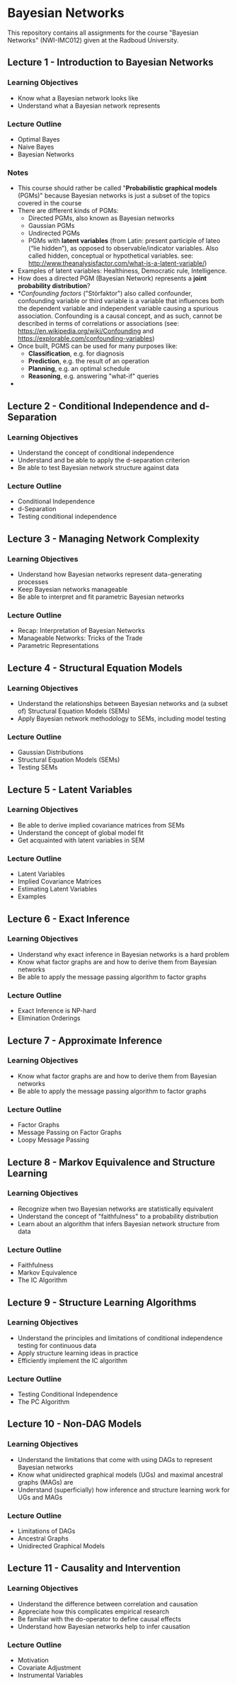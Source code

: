# Bayesian Networks

This repository contains all assignments for the course "Bayesian Networks" (NWI-IMC012) given at the Radboud University.


## Lecture 1 - Introduction to Bayesian Networks

### Learning Objectives

* Know what a Bayesian network looks like
* Understand what a Bayesian network represents

### Lecture Outline

* Optimal Bayes
* Naive Bayes
* Bayesian Networks	

### Notes

* This course should rather be called "**Probabilistic graphical models** (PGMs)" because Bayesian networks is just a subset of the topics covered in the course
* There are different kinds of PGMs:
	* Directed PGMs, also known as Bayesian networks
	* Gaussian PGMs
	* Undirected PGMs
	* PGMs with **latent variables** (from Latin: present participle of lateo (“lie hidden”), as opposed to observable/indicator variables. Also called hidden, conceptual or hypothetical variables. see: http://www.theanalysisfactor.com/what-is-a-latent-variable/)
* Examples of latent variables: Healthiness, Democratic rule, Intelligence.
* How does a directed PGM (Bayesian Network) represents a **joint probability distribution**?
* **Confounding factors* ("Störfaktor") also called confounder, confounding variable or third variable is a variable that influences both the dependent variable and independent variable causing a spurious association. Confounding is a causal concept, and as such, cannot be described in terms of correlations or associations (see: https://en.wikipedia.org/wiki/Confounding and https://explorable.com/confounding-variables)
* Once built, PGMS can be used for many purposes like:
	* **Classification**, e.g. for diagnosis
	* **Prediction**, e.g. the result of an operation
	* **Planning**, e.g. an optimal schedule
	* **Reasoning**, e.g. answering "what-if" queries
*	





## Lecture 2 - Conditional Independence and d-Separation

### Learning Objectives

* Understand the concept of conditional independence
* Understand and be able to apply the d-separation criterion
* Be able to test Bayesian network structure against data

### Lecture Outline

* Conditional Independence
* d-Separation
* Testing conditional independence



## Lecture 3 - Managing Network Complexity

### Learning Objectives

* Understand how Bayesian networks represent data-generating processes
* Keep Bayesian networks manageable
* Be able to interpret and fit parametric Bayesian networks

### Lecture Outline

* Recap: Interpretation of Bayesian Networks
* Manageable Networks: Tricks of the Trade
* Parametric Representations



## Lecture 4 - Structural Equation Models

### Learning Objectives

* Understand the relationships between Bayesian networks and (a subset of) Structural Equation Models (SEMs)
* Apply Bayesian network methodology to SEMs, including model testing

### Lecture Outline

* Gaussian Distributions
* Structural Equation Models (SEMs)
* Testing SEMs



## Lecture 5 - Latent Variables

### Learning Objectives

* Be able to derive implied covariance matrices from SEMs
* Understand the concept of global model fit
* Get acquainted with latent variables in SEM

### Lecture Outline

* Latent Variables
* Implied Covariance Matrices
* Estimating Latent Variables
* Examples



## Lecture 6 - Exact Inference

### Learning Objectives

* Understand why exact inference in Bayesian networks is a hard problem
* Know what factor graphs are and how to derive them from Bayesian networks
* Be able to apply the message passing algorithm to factor graphs

### Lecture Outline

* Exact Inference is NP-hard
* Elimination Orderings



## Lecture 7 - Approximate Inference

### Learning Objectives

* Know what factor graphs are and how to derive them from Bayesian networks
* Be able to apply the message passing algorithm to factor graphs

### Lecture Outline

* Factor Graphs
* Message Passing on Factor Graphs
* Loopy Message Passing



## Lecture 8 - Markov Equivalence and Structure Learning

### Learning Objectives

* Recognize when two Bayesian networks are statistically equivalent
* Understand the concept of "faithfulness" to a probability distribution
* Learn about an algorithm that infers Bayesian network structure from data

### Lecture Outline

* Faithfulness
* Markov Equivalence
* The IC Algorithm



## Lecture 9 - Structure Learning Algorithms

### Learning Objectives

* Understand the principles and limitations of conditional independence testing for continuous data
* Apply structure learning ideas in practice
* Efficiently implement the IC algorithm

### Lecture Outline

* Testing Conditional Independence
* The PC Algorithm



## Lecture 10 - Non-DAG Models

### Learning Objectives

* Understand the limitations that come with using DAGs to represent Bayesian networks
* Know what unidirected graphical models (UGs) and maximal ancestral graphs (MAGs) are
* Understand (superficially) how inference and structure learning work for UGs and MAGs

### Lecture Outline

* Limitations of DAGs
* Ancestral Graphs
* Unidirected Graphical Models



## Lecture 11 - Causality and Intervention

### Learning Objectives

* Understand the difference between correlation and causation
* Appreciate how this complicates empirical research
* Be familiar with the do-operator to define causal effects
* Understand how Bayesian networks help to infer causation

### Lecture Outline

* Motivation
* Covariate Adjustment
* Instrumental Variables

